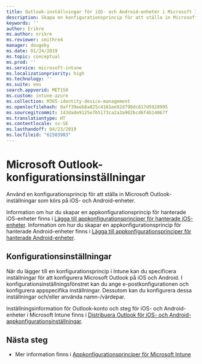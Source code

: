 ```yaml
---
title: Outlook-inställningar för iOS- och Android-enheter i Microsoft Intune
description: Skapa en konfigurationsprincip för att ställa in Microsoft Outlook-inställningar som körs på iOS- och Android-enheter.
keywords: ''
author: Erikre
ms.author: erikre
ms.reviewer: smithre4
manager: dougeby
ms.date: 01/24/2019
ms.topic: conceptual
ms.prod: ''
ms.service: microsoft-intune
ms.localizationpriority: high
ms.technology: ''
ms.suite: ems
search.appverid: MET150
ms.custom: intune-azure
ms.collection: M365-identity-device-management
ms.openlocfilehash: 0aff39eeb8a825c4161ee92d798dc817d5928995
ms.sourcegitcommit: 143dade9125e7b5173ca2a3a902bcd6f4b14067f
ms.translationtype: HT
ms.contentlocale: sv-SE
ms.lasthandoff: 04/23/2019
ms.locfileid: "61503983"
---
```

# <a name="microsoft-outlook-configuration-settings"></a>Microsoft Outlook-konfigurationsinställningar 

Använd en konfigurationsprincip för att ställa in Microsoft Outlook-inställningar som körs på iOS- och Android-enheter. 

Information om hur du skapar en appkonfigurationsprincip för hanterade iOS-enheter finns i [Lägga till appkonfigurationsprinciper för hanterade iOS-enheter](app-configuration-policies-use-ios.md). Information om hur du skapar en appkonfigurationsprincip för hanterade Android-enheter finns i [Lägga till appkonfigurationsprinciper för hanterade Android-enheter](app-configuration-policies-use-android.md). 

## <a name="configuration-settings"></a>Konfigurationsinställningar

När du lägger till en konfigurationsprincip i Intune kan du specificera inställningar för att konfigurera Microsoft Outlook på iOS och Android. I konfigurationsinställningsfönstret kan du ange e-postkonfigurationen och konfigurera appspecifika inställningar. Dessutom kan du konfigurera dessa inställningar och/eller använda namn-/värdepar.

Inställningsinformation för Outlook-konto och steg för iOS- och Android-enheter i Microsoft Intune finns i [Distribuera Outlook för iOS- och Android-appkonfigurationsinställningar](https://docs.microsoft.com/exchange/clients-and-mobile-in-exchange-online/outlook-for-ios-and-android/outlook-for-ios-and-android-configuration-with-microsoft-intune).

## <a name="next-steps"></a>Nästa steg

- Mer information finns i [Appkonfigurationsprinciper för Microsoft Intune](app-configuration-policies-overview.md)
